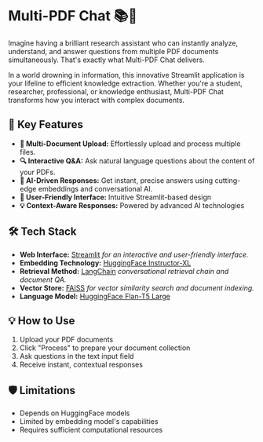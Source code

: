 # Multi-PDF Chat 📚🤖

Imagine having a brilliant research assistant who can instantly analyze, understand, and answer questions from multiple PDF documents simultaneously. That's exactly what Multi-PDF Chat delivers.

In a world drowning in information, this innovative Streamlit application is your lifeline to efficient knowledge extraction. Whether you're a student, researcher, professional, or knowledge enthusiast, Multi-PDF Chat transforms how you interact with complex documents.

## 🌟 Key Features  
- **📂 Multi-Document Upload:** Effortlessly upload and process multiple files.  
- **🔍 Interactive Q&A:** Ask natural language questions about the content of your PDFs.  
- **💬 AI-Driven Responses:** Get instant, precise answers using cutting-edge embeddings and conversational AI.  
- **🚀 User-Friendly Interface:** Intuitive Streamlit-based design
- **💡 Context-Aware Responses:** Powered by advanced AI technologies

## 🛠️ Tech Stack  
- **Web Interface:** [Streamlit](https://streamlit.io/) _for an interactive and user-friendly interface._
- **Embedding Technology:** [HuggingFace Instructor-XL](https://huggingface.co/hkunlp/instructor-xl)
- **Retrieval Method:** [LangChain](https://langchain.com/) _conversational retrieval chain and document QA._
- **Vector Store:** [FAISS](https://github.com/facebookresearch/faiss) _for vector similarity search and document indexing._  
- **Language Model:** [HuggingFace Flan-T5 Large](https://huggingface.co/google/flan-t5-large)

## 💡 How to Use
1. Upload your PDF documents
2. Click "Process" to prepare your document collection
3. Ask questions in the text input field
4. Receive instant, contextual responses

## 🛡️ Limitations
- Depends on HuggingFace models
- Limited by embedding model's capabilities
- Requires sufficient computational resources
